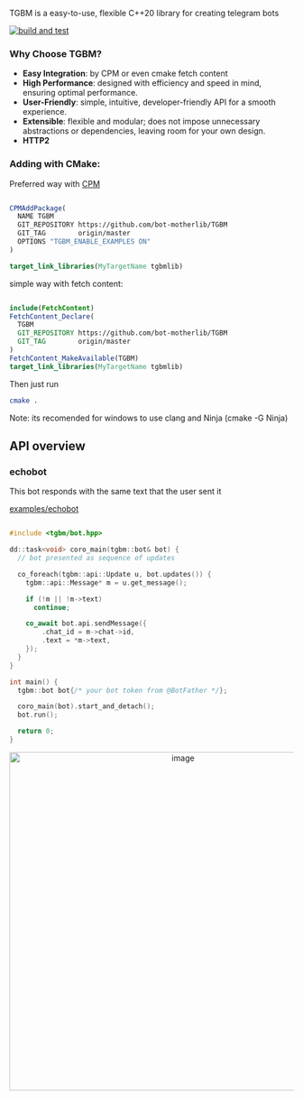 TGBM is a easy-to-use, flexible C++20 library for creating telegram bots

[![build and test](
https://github.com/bot-motherlib/TGBM/actions/workflows/CI_ubuntu.yaml/badge.svg?branch=master)](
https://github.com/bot-motherlib/TGBM/actions/workflows/CI_ubuntu.yaml)

### Why Choose TGBM?

- **Easy Integration**: by CPM or even cmake fetch content
- **High Performance**: designed with efficiency and speed in mind, ensuring optimal performance.  
- **User-Friendly**: simple, intuitive, developer-friendly API for a smooth experience.  
- **Extensible**: flexible and modular; does not impose unnecessary abstractions or dependencies, leaving room for your own design.
- **HTTP2**

### Adding with CMake:

Preferred way with [CPM](https://github.com/cpm-cmake/CPM.cmake)

```cmake

CPMAddPackage(
  NAME TGBM
  GIT_REPOSITORY https://github.com/bot-motherlib/TGBM
  GIT_TAG        origin/master
  OPTIONS "TGBM_ENABLE_EXAMPLES ON"
)

target_link_libraries(MyTargetName tgbmlib)

```

simple way with fetch content:

```cmake

include(FetchContent)
FetchContent_Declare(
  TGBM
  GIT_REPOSITORY https://github.com/bot-motherlib/TGBM
  GIT_TAG        origin/master
)
FetchContent_MakeAvailable(TGBM)
target_link_libraries(MyTargetName tgbmlib)

```

Then just run

```bash
cmake .
```
Note: its recomended for windows to use clang and Ninja (cmake -G Ninja)

## API overview

### echobot

This bot responds with the same text that the user sent it

[examples/echobot](https://github.com/bot-motherlib/TGBM/tree/master/examples/echobot)


```cpp

#include <tgbm/bot.hpp>

dd::task<void> coro_main(tgbm::bot& bot) {
  // bot presented as sequence of updates

  co_foreach(tgbm::api::Update u, bot.updates()) {
    tgbm::api::Message* m = u.get_message();

    if (!m || !m->text)
      continue;

    co_await bot.api.sendMessage({
        .chat_id = m->chat->id,
        .text = *m->text,
    });
  }
}

int main() {
  tgbm::bot bot{/* your bot token from @BotFather */};

  coro_main(bot).start_and_detach();
  bot.run();

  return 0;
}

```
<div align="center">
  <img src="https://github.com/user-attachments/assets/e3676389-e587-475c-bb25-6c6fd141a2ca" alt="image" width="600px">
</div>

